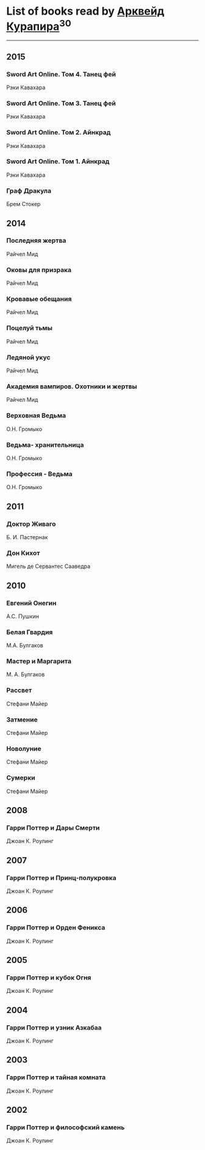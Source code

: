 # List of books read by [Арквейд Курапира](http://vk.com/id278072338)<sup>30</sup>
---

## 2015

### Sword Art Online. Том 4. Танец фей
Рэки Кавахара


### Sword Art Online. Том 3. Танец фей
Рэки Кавахара


### Sword Art Online. Том 2. Айнкрад
Рэки Кавахара


### Sword Art Online. Том 1. Айнкрад
Рэки Кавахара


### Граф Дракула
Брем Стокер



## 2014

### Последняя жертва
Райчел Мид


### Оковы для призрака
Райчел Мид


### Кровавые обещания
Райчел Мид


### Поцелуй тьмы
Райчел Мид


### Ледяной укус
Райчел Мид


### Академия вампиров. Охотники и жертвы
Райчел Мид


### Верховная Ведьма
О.Н. Громыко


### Ведьма- хранительница
О.Н. Громыко


### Профессия - Ведьма
О.Н. Громыко



## 2011

### Доктор Живаго
Б. И. Пастернак


### Дон Кихот
Мигель де Сервантес Сааведра



## 2010

### Евгений Онегин
А.С. Пушкин


### Белая Гвардия
М.А. Булгаков


### Мастер и Маргарита
М. А. Булгаков


### Рассвет
Стефани Майер


### Затмение
Стефани Майер


### Новолуние
Стефани Майер


### Сумерки
Стефани Майер



## 2008

### Гарри Поттер и Дары Смерти
Джоан К. Роулинг



## 2007

### Гарри Поттер и Принц-полукровка
Джоан К. Роулинг



## 2006

### Гарри Поттер и Орден Феникса
Джоан К. Роулинг



## 2005

### Гарри Поттер и кубок Огня
Джоан К. Роулинг



## 2004

### Гарри Поттер и узник Азкабаа
Джоан К. Роулинг



## 2003

### Гарри Поттер и тайная комната
Джоан К. Роулинг



## 2002

### Гарри Поттер и философский камень
Джоан К. Роулинг



